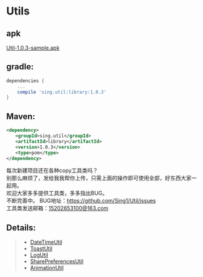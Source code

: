 # Utils
 

## apk
[Util-1.0.3-sample.apk](https://github.com/Sing1/Util/blob/master/app/app-debug.apk)
## gradle:
```groovy
dependencies {
    ...
    compile 'sing.util:library:1.0.3'
}
```
## Maven:
```xml
<dependency>
　　<groupId>sing.util</groupId>
　　<artifactId>library</artifactId>
　　<version>1.0.3</version>
　　<type>pom</type>
</dependency>
```
每次新建项目还在各种copy工具类吗？  
别那么麻烦了，发给我我帮你上传，只需上面的操作即可使用全部，好东西大家一起用。  
欢迎大家多多提供工具类，多多指出BUG。  
不断完善中。
BUG地址：https://github.com/Sing1/Util/issues  
工具类发送邮箱：15202653100@163.com
## Details:
>- [DateTimeUtil](https://github.com/Sing1/Util/blob/master/explain/DateTimeUtil.md)
>- [ToastUtil](https://github.com/Sing1/Util/blob/master/explain/ToastUtil.md)
>- [LogUtil](https://github.com/Sing1/Util/blob/master/explain/LogUtil.md)
>- [SharePreferencesUtil](https://github.com/Sing1/Util/blob/master/explain/SharePreferencesUtil.md)
>- [AnimationUtil](https://github.com/Sing1/Util/blob/master/explain/AnimationUtil.md)
  

